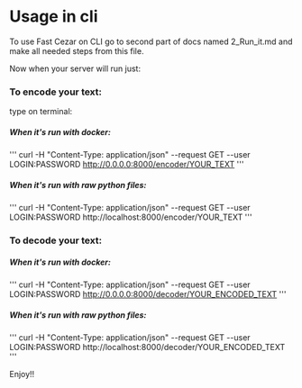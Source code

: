 # Usage in cli

To use Fast Cezar on CLI go to 
second part of docs named 2_Run_it.md 
and make all needed steps from this file.

Now when your server will run just: 

### To encode your text:

type on terminal:

##### When it's run with docker:

'''
curl -H "Content-Type: application/json" --request GET --user LOGIN:PASSWORD http://0.0.0.0:8000/encoder/YOUR_TEXT
'''

##### When it's run with raw python files:

'''
curl -H "Content-Type: application/json" --request GET --user LOGIN:PASSWORD http://localhost:8000/encoder/YOUR_TEXT
'''

### To decode your text:

##### When it's run with docker:

'''
curl -H "Content-Type: application/json" --request GET --user LOGIN:PASSWORD http://0.0.0.0:8000/decoder/YOUR_ENCODED_TEXT
'''

##### When it's run with raw python files:

'''
curl -H "Content-Type: application/json" --request GET --user LOGIN:PASSWORD http://localhost:8000/decoder/YOUR_ENCODED_TEXT
'''

Enjoy!!
